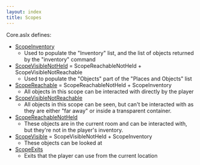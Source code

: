 ```yaml
---
layout: index
title: Scopes
---
```


Core.aslx defines:

-   [ScopeInventory](functions/corelibrary/scopeinventory.html)
    -   Used to populate the "Inventory" list, and the list of objects returned by the "inventory" command
-   [ScopeVisibleNotHeld](functions/corelibrary/scopevisiblenotheld.html) = ScopeReachableNotHeld + ScopeVisibleNotReachable
    -   Used to populate the "Objects" part of the "Places and Objects" list
-   [ScopeReachable](functions/corelibrary/scopereachable.html) = ScopeReachableNotHeld + ScopeInventory
    -   All objects in this scope can be interacted with directly by the player
-   [ScopeVisibleNotReachable](functions/corelibrary/scopevisiblenotreachable.html)
    -   All objects in this scope can be seen, but can't be interacted with as they are either "far away" or inside a transparent container.
-   [ScopeReachableNotHeld](functions/corelibrary/scopereachablenotheld.html)
    -   These objects are in the current room and can be interacted with, but they're not in the player's inventory.
-   [ScopeVisible](functions/corelibrary/scopevisible.html) = ScopeVisibleNotHeld + ScopeInventory
    -   These objects can be looked at
-   [ScopeExits](functions/corelibrary/scopeexits.html)
    -   Exits that the player can use from the current location

